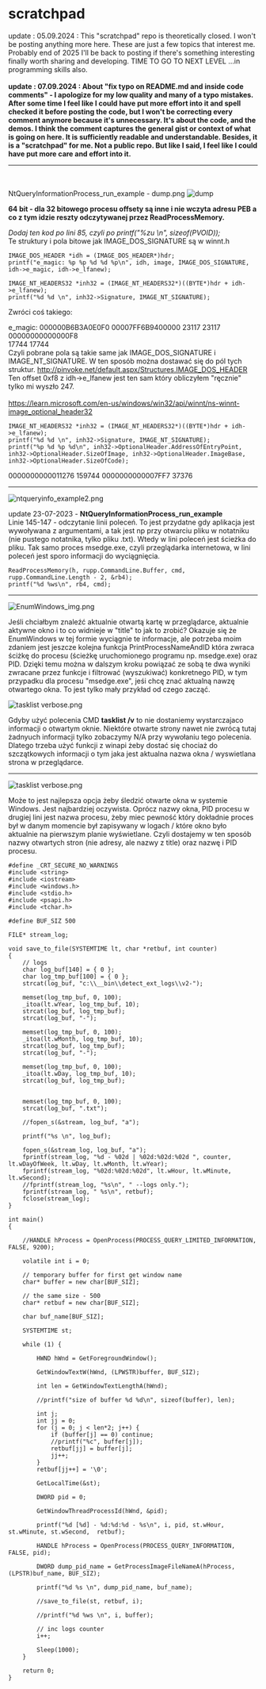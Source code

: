 # scratchpad
update : 05.09.2024 : This "scratchpad" repo is theoretically closed. I won't be posting anything more here. These are just a few topics that interest me. Probably end of 2025 I'll be back to posting if there's something interesting finally worth sharing and developing. TIME TO GO TO NEXT LEVEL ...in programming skills also. 
<br /><br />
<b>update : 07.09.2024 : About "fix typo on README.md and inside code comments" - I apologize for my low quality and many of a typo mistakes. After some time I feel like I could have put more effort into it and spell checked it before posting the code, but I won't be correcting every comment anymore because it's unnecessary. It's about the code, and the demos. I think the comment captures the general gist or context of what is going on here. It is sufficiently readable and understandable. Besides, it is a "scratchpad" for me. Not a public repo. But like I said, I feel like I could have put more care and effort into it.</b>
- - - - - - - - - - - - - - - - - - - - - - - - - - - - - - - - - - - - 
<br /><br />
NtQueryInformationProcess_run_example - dump.png
![dump](https://raw.githubusercontent.com/KarolDuracz/scratchpad/main/dump.png)

<b>64 bit - dla 32 bitowego procesu offsety są inne i nie wczyta adresu PEB a co z tym idzie reszty odczytywanej przez ReadProcessMemory.</b>

<i>Dodaj ten kod po lini 85, czyli po printf("%zu \n", sizeof(PVOID));</i><br>
Te struktury i pola bitowe jak IMAGE_DOS_SIGNATURE są w winnt.h
```
IMAGE_DOS_HEADER *idh = (IMAGE_DOS_HEADER*)hdr;			
printf("e_magic: %p %p %d %d %p\n", idh, image, IMAGE_DOS_SIGNATURE, idh->e_magic, idh->e_lfanew);

IMAGE_NT_HEADERS32 *inh32 = (IMAGE_NT_HEADERS32*)((BYTE*)hdr + idh->e_lfanew);
printf("%d %d \n", inh32->Signature, IMAGE_NT_SIGNATURE);
```
Zwróci coś takiego:

e_magic: 000000B6B3A0E0F0 00007FF6B9400000 23117 23117 00000000000000F8<br />
17744 17744
<br/>
Czyli pobrane pola są takie same jak IMAGE_DOS_SIGNATURE i IMAGE_NT_SIGNATURE. W ten sposób można dostawać się do pól tych struktur.
http://pinvoke.net/default.aspx/Structures.IMAGE_DOS_HEADER
Ten offset 0xf8 z idh->e_lfanew jest ten sam który obliczyłem "ręcznie" tylko mi wyszło 247.
<br /><br />
https://learn.microsoft.com/en-us/windows/win32/api/winnt/ns-winnt-image_optional_header32
```
IMAGE_NT_HEADERS32 *inh32 = (IMAGE_NT_HEADERS32*)((BYTE*)hdr + idh->e_lfanew);
printf("%d %d \n", inh32->Signature, IMAGE_NT_SIGNATURE);
printf("%p %d %p %d\n", inh32->OptionalHeader.AddressOfEntryPoint,
inh32->OptionalHeader.SizeOfImage, inh32->OptionalHeader.ImageBase, inh32->OptionalHeader.SizeOfCode);
```
0000000000011276 159744 0000000000007FF7 37376
<hr>

![ntqueryinfo_example2.png](https://raw.githubusercontent.com/KarolDuracz/scratchpad/main/ntqueryinfo_example2.png)

update 23-07-2023 - 
<b>NtQueryInformationProcess_run_example</b>
<br />
Linie 145-147 - odczytanie linii poleceń. To jest przydatne gdy aplikacja jest wywoływana z argumentami, a tak jest np przy otwarciu pliku w notatniku (nie pustego notatnika, tylko pliku .txt). Wtedy w lini poleceń jest ścieżka do pliku. Tak samo proces msedge.exe, czyli przeglądarka internetowa, w lini poleceń jest sporo informacji do wyciągnięcia. <br />

```
ReadProcessMemory(h, rupp.CommandLine.Buffer, cmd, rupp.CommandLine.Length - 2, &rb4);
printf("%d %ws\n", rb4, cmd);
```

<hr>

![EnumWindows_img.png](https://raw.githubusercontent.com/KarolDuracz/scratchpad/main/EnumWindows_img-a.png)

Jeśli chciałbym znaleźć aktualnie otwartą kartę w przeglądarce, aktualnie aktywne okno i to co widnieje w "title" to jak to zrobić? Okazuje się że EnumWindows w tej formie wyciągnie te informacje, ale potrzeba moim zdaniem jest jeszcze kolejna funkcja PrintProcessNameAndID która zwraca ściżkę do procesu (ścieżkę uruchomionego programu np. msedge.exe) oraz PID. Dzięki temu można w dalszym kroku powiązać ze sobą te dwa wyniki zwracane przez funkcje i filtrować (wyszukiwać) konkretnego PID, w tym przypadku dla procesu "msedge.exe", jeśi chcę znać aktualną nawzę otwartego okna. To jest tylko mały przykład od czego zacząć.

![tasklist verbose.png](https://raw.githubusercontent.com/KarolDuracz/scratchpad/main/taskslit%20verbose-a.png)

Gdyby użyć polecenia CMD <b>tasklist /v</b> to nie dostaniemy wystarczajaco informacji o otwartym oknie. Niektóre otwarte strony nawet nie zwrócą tutaj żadnyuch informacji tylko zobaczymy N/A przy wywołaniu tego polecenia. Dlatego trzeba użyć funkcji z winapi żeby dostać się chociaż do szczątkowych informacji o tym jaka jest aktualna nazwa okna / wyswietlana strona w przeglądarce.

<hr>

![tasklist verbose.png](https://raw.githubusercontent.com/KarolDuracz/scratchpad/main/another_way_to_track_windows.png)

Może to jest najlepsza opcja żeby śledzić otwarte okna w systemie Windows. Jest najbardziej oczywista. Oprócz nazwy okna, PID procesu w drugiej lini jest nazwa procesu, żeby miec pewność który dokładnie proces był w danym momencie był zapisywany w logach / które okno było aktualnie na pierwszym planie wyświetlane. Czyli dostajemy w ten sposób nazwy otwartych stron (nie adresy, ale nazwy z title) oraz nazwę i PID procesu.

```
#define _CRT_SECURE_NO_WARNINGS
#include <string>
#include <iostream>
#include <windows.h>
#include <stdio.h>
#include <psapi.h>
#include <tchar.h>

#define BUF_SIZ 500

FILE* stream_log;

void save_to_file(SYSTEMTIME lt, char *retbuf, int counter)
{
	// logs 
	char log_buf[140] = { 0 };
	char log_tmp_buf[100] = { 0 };
	strcat(log_buf, "c:\\__bin\\detect_ext_logs\\v2-");

	memset(log_tmp_buf, 0, 100);
	_itoa(lt.wYear, log_tmp_buf, 10);
	strcat(log_buf, log_tmp_buf);
	strcat(log_buf, "-");

	memset(log_tmp_buf, 0, 100);
	_itoa(lt.wMonth, log_tmp_buf, 10);
	strcat(log_buf, log_tmp_buf);
	strcat(log_buf, "-");

	memset(log_tmp_buf, 0, 100);
	_itoa(lt.wDay, log_tmp_buf, 10);
	strcat(log_buf, log_tmp_buf);


	memset(log_tmp_buf, 0, 100);
	strcat(log_buf, ".txt");

	//fopen_s(&stream, log_buf, "a");

	printf("%s \n", log_buf);

	fopen_s(&stream_log, log_buf, "a");
	fprintf(stream_log, "%d - %02d | %02d:%02d:%02d ", counter, lt.wDayOfWeek, lt.wDay, lt.wMonth, lt.wYear);
	fprintf(stream_log, "%02d:%02d:%02d", lt.wHour, lt.wMinute, lt.wSecond);
	//fprintf(stream_log, "%s\n", " --logs only.");
	fprintf(stream_log, " %s\n", retbuf);
	fclose(stream_log);
}

int main()
{

	//HANDLE hProcess = OpenProcess(PROCESS_QUERY_LIMITED_INFORMATION, FALSE, 9200);

	volatile int i = 0;

	// temporary buffer for first get window name
	char* buffer = new char[BUF_SIZ];

	// the same size - 500
	char* retbuf = new char[BUF_SIZ];

	char buf_name[BUF_SIZ];

	SYSTEMTIME st;

	while (1) {

		HWND hWnd = GetForegroundWindow();

		GetWindowTextW(hWnd, (LPWSTR)buffer, BUF_SIZ);

		int len = GetWindowTextLengthA(hWnd);

		//printf("size of buffer %d %d\n", sizeof(buffer), len);
		
		int j;
		int jj = 0;
		for (j = 0; j < len*2; j++) {
			if (buffer[j] == 0) continue;
			//printf("%c", buffer[j]);
			retbuf[jj] = buffer[j];
			jj++;
		}
		retbuf[jj++] = '\0';

		GetLocalTime(&st);

		DWORD pid = 0;

		GetWindowThreadProcessId(hWnd, &pid);

		printf("%d [%d] - %d:%d:%d - %s\n", i, pid, st.wHour, st.wMinute, st.wSecond,  retbuf);

		HANDLE hProcess = OpenProcess(PROCESS_QUERY_INFORMATION, FALSE, pid);

		DWORD dump_pid_name = GetProcessImageFileNameA(hProcess, (LPSTR)buf_name, BUF_SIZ);

		printf("%d %s \n", dump_pid_name, buf_name);

		//save_to_file(st, retbuf, i);

		//printf("%d %ws \n", i, buffer);

		// inc logs counter
		i++;

		Sleep(1000);
	}

	return 0;
}
```
